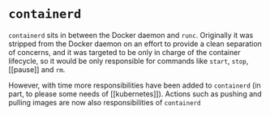 # `containerd`
`containerd` sits in between the Docker daemon and `runc`. Originally it was stripped from the Docker daemon on an effort to provide a clean separation of concerns, and it was targeted to be only in charge of the container lifecycle, so it would be only responsible for commands like `start`, `stop`, [[pause]] and `rm`.

However, with time more responsibilities have been added to `containerd` (in part, to please some needs of [[kubernetes]]). Actions such as pushing and pulling images are now also responsibilities of `containerd`

